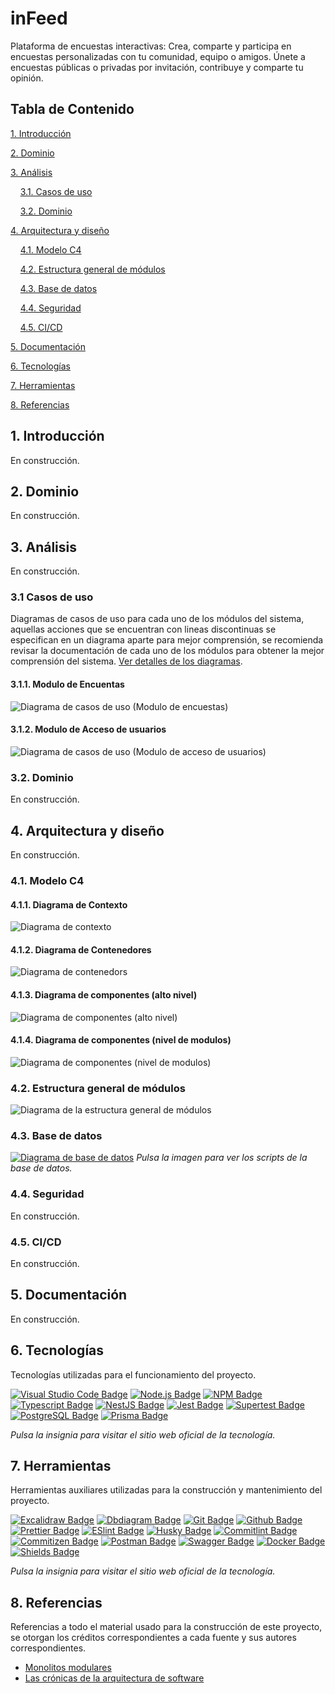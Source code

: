 # inFeed

Plataforma de encuestas interactivas: Crea, comparte y participa en encuestas personalizadas con tu comunidad, equipo o amigos. Únete a encuestas públicas o privadas por invitación, contribuye y comparte tu opinión.

## Tabla de Contenido

[1. Introducción](#1-introducción)

[2. Dominio](#2-dominio)

[3. Análisis](#3-análisis)

&nbsp;&nbsp;&nbsp;&nbsp;[3.1. Casos de uso](#31-casos-de-uso)

&nbsp;&nbsp;&nbsp;&nbsp;[3.2. Dominio](#32-dominio)

[4. Arquitectura y diseño](#4-arquitectura-y-diseño)

&nbsp;&nbsp;&nbsp;&nbsp;[4.1. Modelo C4](#41-modelos-c4)

&nbsp;&nbsp;&nbsp;&nbsp;[4.2. Estructura general de módulos](#42-estructura-general-de-módulos)

&nbsp;&nbsp;&nbsp;&nbsp;[4.3. Base de datos](#43-base-de-datos)

&nbsp;&nbsp;&nbsp;&nbsp;[4.4. Seguridad](#44-seguridad)

&nbsp;&nbsp;&nbsp;&nbsp;[4.5. CI/CD](#45-cicd)

[5. Documentación](#5-documentación)

[6. Tecnologías](#6-tecnologías)

[7. Herramientas](#7-herramientas)

[8. Referencias](#8-referencias)

## 1. Introducción

En construcción.

## 2. Dominio

En construcción.

## 3. Análisis

En construcción.

### 3.1 Casos de uso

Diagramas de casos de uso para cada uno de los módulos del sistema, aquellas acciones que se encuentran con lineas discontinuas se especifican en un diagrama aparte para mejor comprensión, se recomienda revisar la documentación de cada uno de los módulos para obtener la mejor comprensión del sistema. [Ver detalles de los diagramas](./docs/use%20cases/detailed/ "Enlace hacia los diagramas de detalle").

#### 3.1.1. Modulo de Encuentas

![Diagrama de casos de uso (Modulo de encuestas)](./docs/use%20cases/survey-module.png "Diagrama de casos de uso (Modulo de encuestas)")

#### 3.1.2. Modulo de Acceso de usuarios

![Diagrama de casos de uso (Modulo de acceso de usuarios)](./docs/use%20cases/user-access-module.png "Diagrama de casos de uso (Modulo de acceso de usuarios)")

### 3.2. Dominio

En construcción.

## 4. Arquitectura y diseño

En construcción.

### 4.1. Modelo C4

#### 4.1.1. Diagrama de Contexto

![Diagrama de contexto](./docs/architecture/C4/1-context.png "Diagrama de contexto")

#### 4.1.2. Diagrama de Contenedores

![Diagrama de contenedors](./docs/architecture/C4/2-container.png "Diagrama de contenedores")

#### 4.1.3. Diagrama de componentes (alto nivel)

![Diagrama de componentes (alto nivel)](./docs/architecture/C4/3-component-high-level.png "Diagrama de componentes (alto nivel)")

#### 4.1.4. Diagrama de componentes (nivel de modulos)

![Diagrama de componentes (nivel de modulos)](./docs/architecture/C4/4-component-module-level.png "Diagrama de componentes (nivel de modulos)")

### 4.2. Estructura general de módulos

![Diagrama de la estructura general de módulos](./docs/architecture/general-first-view.png "Diagrama de la estructura general de módulos")

### 4.3. Base de datos

[![Diagrama de base de datos](./docs/database/inFeedDB.png "Diagrama de base de datos")](./src/modules/shared/infrastructure/database/prisma/migrations/)
_Pulsa la imagen para ver los scripts de la base de datos._

### 4.4. Seguridad

En construcción.

### 4.5. CI/CD

En construcción.

## 5. Documentación

En construcción.

## 6. Tecnologías

Tecnologías utilizadas para el funcionamiento del proyecto.

[![Visual Studio Code Badge](https://img.shields.io/badge/Visual%20Studio%20Code-grey?style=flat&logo=visual-studio-code&logoColor=blue)](https://code.visualstudio.com/ "Enlace hacia la pagina oficialde Visual Studio Code")
[![Node.js Badge](https://img.shields.io/badge/Node.js-grey?style=flat&logo=node.js)](https://nodejs.org/ "Enlace hacia la pagina oficial de Node.js")
[![NPM Badge](https://img.shields.io/badge/NPM-grey?style=flat&logo=npm)](https://npm.com/ "Enlace hacia la pagina oficial de NPM")
[![Typescript Badge](https://img.shields.io/badge/Typescript-grey?style=flat&logo=typescript)](https://www.typescriptlang.org/ "Enlace hacia la pagina oficial de Typescript")
[![NestJS Badge](https://img.shields.io/badge/NestJS-grey?style=flat&logo=nestjs&logoColor=red)](https://nestjs.com/ "Enlace hacia la pagina oficial de NestJS")
[![Jest Badge](https://img.shields.io/badge/Jest-grey?style=flat&logo=jest&logoColor=pink)](https://jestjs.io/ "Enlace hacia la pagina oficial de Jest")
[![Supertest Badge](https://img.shields.io/badge/Supertest-grey?style=flat&logo=super-test)](https://www.npmjs.com/package/supertest "Enlace hacia la pagina oficial de Supertest")
[![PostgreSQL Badge](https://img.shields.io/badge/PostgreSQL-grey?style=flat&logo=postgresql)](https://www.postgresql.org/ "Enlace hacia la pagina oficial de PostgreSQL")
[![Prisma Badge](https://img.shields.io/badge/Prisma-grey?style=flat&logo=prisma&logoColor=black)](https://www.prisma.io/ "Enlace hacia la pagina oficial de Prisma")

_Pulsa la insignia para visitar el sitio web oficial de la tecnología._

## 7. Herramientas

Herramientas auxiliares utilizadas para la construcción y mantenimiento del proyecto.

[![Excalidraw Badge](https://img.shields.io/badge/Excalidaw-grey?style=flat&logo=excalidraw)](https://excalidraw.com/ "Enlace hacia la pagina oficial de Excalidraw")
[![Dbdiagram Badge](https://img.shields.io/badge/Dbdiagram-grey?style=flat&logo=dbdiagram)](https://dbdiagram.io/ "Enlace hacia la pagina oficial de Dbdiagram")
[![Git Badge](https://img.shields.io/badge/Git-grey?style=flat&logo=git)](https://git-scm.com/ "Enlace hacia la pagina oficial de Git")
[![Github Badge](https://img.shields.io/badge/Github-grey?style=flat&logo=github)](https://github.com/ "Enlace hacia la pagina oficial de Github")
[![Prettier Badge](https://img.shields.io/badge/Prettier-grey?style=flat&logo=prettier)](https://prettier.io/ "Enlace hacia la pagina oficial de Prettier")
[![ESlint Badge](https://img.shields.io/badge/ESlint-grey?style=flat&logo=eslint&logoColor=blueviolet)](https://eslint.org/ "Enlace hacia la pagina oficial de ESlint")
[![Husky Badge](https://img.shields.io/badge/Husky-grey?style=flat&logo=husky)](https://typicode.github.io/husky/ "Enlace hacia la pagina oficial de Husky")
[![Commitlint Badge](https://img.shields.io/badge/Commitlint-grey?style=flat&logo=commitlint)](https://commitlint.js.org/ "Enlace hacia la pagina oficial de Commitlint")
[![Commitizen Badge](https://img.shields.io/badge/Commitizen-grey?style=flat&logo=commitizen)](https://commitizen-tools.github.io/commitizen/ "Enlace hacia la pagina oficial de Commitizen")
[![Postman Badge](https://img.shields.io/badge/Postman-grey?style=flat&logo=postman)](https://www.postman.com/ "Enlace hacia la pagina oficial de Postman")
[![Swagger Badge](https://img.shields.io/badge/Swagger-grey?style=flat&logo=swagger)](https://swagger.io/ "Enlace hacia la pagina oficial de Swagger")
[![Docker Badge](https://img.shields.io/badge/Docker-grey?style=flat&logo=docker)](https://www.docker.com/ "Enlace hacia la pagina oficial de Docker")
[![Shields Badge](https://img.shields.io/badge/Shield-grey?style=flat&logo=shields)](https://shields.io/ "Enlace hacia la pagina oficial de Shields")

_Pulsa la insignia para visitar el sitio web oficial de la tecnología._

## 8. Referencias

Referencias a todo el material usado para la construcción de este proyecto, se otorgan los créditos correspondientes a cada fuente y sus autores correspondientes.

- [Monolitos modulares](https://github.com/kgrzybek/modular-monolith-with-ddd?tab=readme-ov-file#30-c4-model)
- [Las crónicas de la arquitectura de software](https://herbertograca.com/2017/07/03/the-software-architecture-chronicles/)
